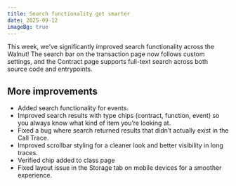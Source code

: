 ```yaml
---
title: Search functionality got smarter
date: 2025-09-12
imageBg: true
---
```


This week, we've significantly improved search functionality across the Walnut! The search bar on the transaction page now follows custom settings, and the Contract page supports full-text search across both source code and entrypoints.

## More improvements

- Added search functionality for events.
- Improved search results with type chips (contract, function, event) so you always know what kind of item you’re looking at.
- Fixed a bug where search returned results that didn’t actually exist in the Call Trace.
- Improved scrollbar styling for a cleaner look and better visibility in long traces. 
- Verified chip added to class page
- Fixed layout issue in the Storage tab on mobile devices for a smoother experience.
